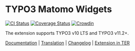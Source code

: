 # TYPO3 Matomo Widgets

[![CI Status](https://github.com/brotkrueml/typo3-matomo-widgets/workflows/CI/badge.svg?branch=master)](https://github.com/brotkrueml/typo3-matomo-widgets/actions?query=workflow%3ACI)
[![Coverage Status](https://coveralls.io/repos/github/brotkrueml/typo3-matomo-widgets/badge.svg?branch=master)](https://coveralls.io/github/brotkrueml/typo3-matomo-widgets?branch=master)
[![Crowdin](https://badges.crowdin.net/typo3-extension-matomowidgets/localized.svg)](https://crowdin.com/project/typo3-extension-matomowidgets)

The extension supports TYPO3 v10 LTS and TYPO3 v11.2+.

[Documentation](https://docs.typo3.org/p/brotkrueml/typo3-matomo-widgets/master/en-us/) |
[Translation](https://crowdin.com/project/typo3-extension-matomowidgets) |
[Changelog](https://github.com/brotkrueml/typo3-matomo-widgets/blob/master/CHANGELOG.md) |
[Extension in TER](https://extensions.typo3.org/extension/matomo_widgets/)

